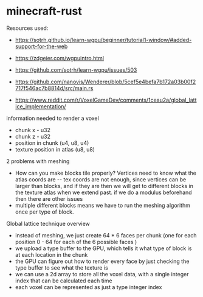 # minecraft-rust

Resources used:

- https://sotrh.github.io/learn-wgpu/beginner/tutorial1-window/#added-support-for-the-web
- https://zdgeier.com/wgpuintro.html
- https://github.com/sotrh/learn-wgpu/issues/503
- https://github.com/nanovis/Wenderer/blob/5cef5e4befa7b172a03b00f2717f546ac7b8814d/src/main.rs

- https://www.reddit.com/r/VoxelGameDev/comments/1ceau2a/global_lattice_implementation/

information needed to render a voxel

- chunk x - u32
- chunk z - u32
- position in chunk (u4, u8, u4)
- texture position in atlas (u8, u8)

2 problems with meshing

- How can you make blocks tile properly? Vertices need to know what the atlas
  coords are -- tex coords are not enough, since vertices can be larger than
  blocks, and if they are then we will get to different blocks in the texture
  atlas when we extend past. if we do a modulus beforehand then there are other
  issues
- multiple different blocks means we have to run the meshing algorithm once per
  type of block.

Global lattice technique overview

- instead of meshing, we just create 64 \* 6 faces per chunk (one for each
  position 0 - 64 for each of the 6 possible faces )
- we upload a type buffer to the GPU, which tells it what type of block is at
  each location in the chunk
- the GPU can figure out how to render every face by just checking the type
  buffer to see what the texture is
- we can use a 2d array to store all the voxel data, with a single integer
  index that can be calculated each time
- each voxel can be represented as just a type integer index
